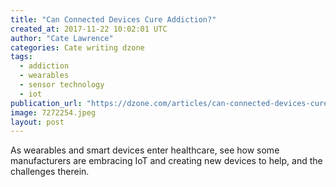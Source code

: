 ```yaml
---
title: "Can Connected Devices Cure Addiction?"
created_at: 2017-11-22 10:02:01 UTC
author: "Cate Lawrence"
categories: Cate writing dzone
tags: 
  - addiction
  - wearables
  - sensor technology
  - iot
publication_url: "https://dzone.com/articles/can-connected-devices-cure-addiction"
image: 7272254.jpeg
layout: post
---
```

As wearables and smart devices enter healthcare, see how some manufacturers are embracing IoT and creating new devices to help, and the challenges therein.

